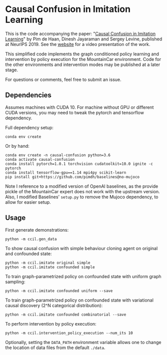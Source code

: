 # Causal Confusion in Imitation Learning
This is the code accompanying the paper:
"[Causal Confusion in Imitation Learning](https://arxiv.org/abs/1905.11979)"
by Pim de Haan, Dinesh Jayaraman and Sergey Levine, published at NeurIPS 2019.
See the [website](https://sites.google.com/view/causal-confusion) for a video presentation of the work.

This simplified code implements the graph conditioned policy learning and intervention by policy execution for the MountainCar environment.
Code for the other environments and intervention modes may be published at a later stage.

For questions or comments, feel free to submit an issue.

## Dependencies
Assumes machines with CUDA 10. For machine without GPU or different CUDA versions, you may need to tweak the pytorch and tensorflow dependency.

Full dependency setup:
```
conda env create
```
Or by hand:
```
conda env create -n causal-confusion python=3.6
conda activate causal-confusion
conda install pytorch=1.0.1 torchvision cudatoolkit=10.0 ignite -c pytorch
conda install tensorflow-gpu==1.14 mpi4py scikit-learn
pip install git+https://github.com/pimdh/baselines@no-mujoco
```
Note I reference to a modified version of OpenAI baselines, as the provide pickle of the MountainCar expert does not work with the upstream version.
Also, I modified Baselines' `setup.py` to remove the Mujoco dependency, to allow for easier setup.

## Usage
First generate demonstrations:
```
python -m ccil.gen_data
```

To show causal confusion with simple behaviour cloning agent on original and confounded state:
```
python -m ccil.imitate original simple
python -m ccil.imitate confounded simple
```

To train graph-parametrized policy on confounded state with uniform graph sampling:
```
python -m ccil.imitate confounded uniform --save
```
To train graph-parametrized policy on confounded state with variational causal discovery (2^N categorical distribution):
```
python -m ccil.imitate confounded combinatorial --save
```

To perform intervention by policy execution:
```
python -m ccil.intervention_policy_execution --num_its 10
```
Optionally, setting the `DATA_PATH` environment variable allows one to change the location of data files from the default `./data`.
